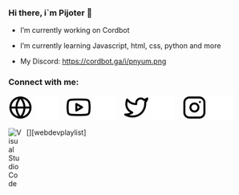 ### Hi there, i`m Pijoter 👋

- I’m currently working on Cordbot
- I’m currently learning Javascript, html, css, python and more

- My Discord:
https://cordbot.ga/i/pnyum.png

### Connect with me:
[![website](./img/globe-light.svg)](https://cordbot.ga/#gh-light-mode-only)
[![website](./img/globe-dark.svg)](https://cordbot.ga/#gh-dark-mode-only)
&nbsp;&nbsp;
[![website](./img/youtube-light.svg)](https://www.youtube.com/channel/UCH1KIq3I8xQ6hDK6xmXTTmw#gh-light-mode-only)
[![website](./img/youtube-dark.svg)](https://www.youtube.com/channel/UCH1KIq3I8xQ6hDK6xmXTTmw#gh-dark-mode-only)
&nbsp;&nbsp;
[![website](./img/twitter-light.svg)](https://twitter.com/Pijoters#gh-light-mode-only)
[![website](./img/twitter-dark.svg)](https://twitter.com/Pijoters#gh-dark-mode-only)
&nbsp;&nbsp;
[![website](./img/instagram-light.svg)](https://www.instagram.com/pijoters/#gh-light-mode-only)
[![website](./img/instagram-dark.svg)](https://www.instagram.com/pijoters/#gh-dark-mode-only)

[<img align="left" alt="Visual Studio Code" width="26px" src="https://cdn.jsdelivr.net/gh/devicons/devicon/icons/vscode/vscode-original.svg" style="padding-right:10px;" />][webdevplaylist]
<!--
**Pijoters/Pijoters** is a ✨ _special_ ✨ repository because its `README.md` (this file) appears on your GitHub profile.

Here are some ideas to get you started:


-->

